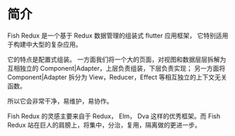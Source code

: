 # 简介

Fish Redux 是一个基于 Redux 数据管理的组装式 flutter 应用框架， 它特别适用于构建中大型的复杂应用。

它的特点是配置式组装。
一方面我们将一个大的页面，对视图和数据层层拆解为互相独立的 Component|Adapter，上层负责组装，下层负责实现；
另一方面将 Component|Adapter 拆分为 View，Reducer，Effect 等相互独立的上下文无关函数。

所以它会非常干净，易维护，易协作。

Fish Redux 的灵感主要来自于 Redux， Elm， Dva 这样的优秀框架。而 Fish Redux 站在巨人的肩膀上，将集中，分治，复用，隔离做的更进一步。
